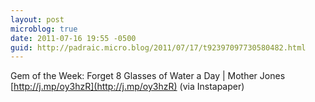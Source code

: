 ```yaml
---
layout: post
microblog: true
date: 2011-07-16 19:55 -0500
guid: http://padraic.micro.blog/2011/07/17/t92397097730580482.html
---
```

Gem of the Week: Forget 8 Glasses of Water a Day | Mother Jones [http://j.mp/oy3hzR](http://j.mp/oy3hzR) (via Instapaper)
